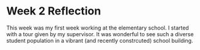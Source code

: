 # Week 2 Reflection

This week was my first week working at the elementary school. I started with a tour given by my supervisor. It was wonderful to see such a diverse student population in a vibrant (and recently constrcuted) school building.

